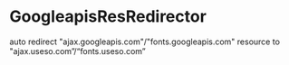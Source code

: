 # GoogleapisResRedirector
auto redirect "ajax.googleapis.com"/"fonts.googleapis.com" resource to "ajax.useso.com”/“fonts.useso.com”

